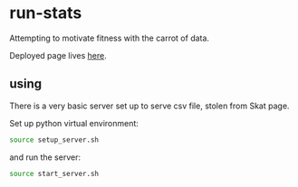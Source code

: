 # run-stats

Attempting to motivate fitness with the carrot of data.

Deployed page lives [here](https://adbond.github.io/run-stats/).

## using

There is a very basic server set up to serve csv file, stolen from Skat page.

Set up python virtual environment:

```bash
source setup_server.sh
```

and run the server:

```bash
source start_server.sh
```
